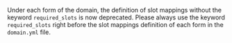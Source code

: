 Under each form of the domain, the definition of slot mappings without the keyword `required_slots` is now deprecated. Please always use the 
keyword `required_slots` right before the slot mappings definition of each form in the `domain.yml` file. 
